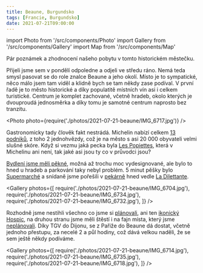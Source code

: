 ```yaml
---
title: Beaune, Burgundsko
tags: [Francie, Burgundsko]
date: 2021-07-21T09:00:00
---
```


import Photo from '/src/components/Photo'
import Gallery from '/src/components/Gallery'
import Map from '/src/components/Map'

Pár poznámek a zhodnocení našeho pobytu v tomto historickém městečku.

<!-- truncate -->

Přijeli jsme sem v pondělí odpoledne a odjeli ve středu ráno. Nemá teda smysl pasovat se do role znalce Beaune a jeho okolí. Místo je to sympatické, něco málo jsem tam viděl a klidně bych se tam někdy zase podíval. V první řadě je to město historické a díky populatitě místních vín asi i celkem turistické. Centrum je komplet zachované, včetně hradeb, okolo kterých je dvouproudá jednosměrka a díky tomu je samotné centrum naprosto bez tranzitu.

<Photo photo={require('./photos/2021-07-21-beaune/IMG_6717.jpg')} />

Gastronomicky tady člověk fakt nestrádá. Michelin nabízí celkem [13 podniků](https://guide.michelin.com/en/fr/bourgogne-franche-comte/beaune/restaurants), z toho 2 jednohvězdy, což je na město s asi 20&nbsp;000 obyvateli velmi slušné skóre. Když si vezmu jaká pecka byla [Les Popiettes](/2021/07/19/les-popiettes), která v Michelinu ani není, tak jaké asi jsou ty co v průvodci jsou?

[Bydlení jsme měli pěkné](https://www.airbnb.cz/rooms/42022000), možná až trochu moc vydesignované, ale bylo to hned u hradeb a parkování taky nebyl problém. 5 minut pěšky bylo [Supermarché](https://goo.gl/maps/9cdaiBGxDvr73g1HA) a snídaně jsme pořešili v [pekárně](https://goo.gl/maps/JRsJ73EJmyQmjNYj6) hned vedle [La Dilettante](/2021/07/19/la-dilettante).

<Gallery photos={[
require('./photos/2021-07-21-beaune/IMG_6704.jpg'),
require('./photos/2021-07-21-beaune/IMG_6734.jpg'),
require('./photos/2021-07-21-beaune/IMG_6732.jpg'),
]} />

Rozhodně jsme nestihli všechno co jsme si [plánovali](/2021/07/17/priprava-na-tour-de-france#burgundsko), ani ten [ikonický Hospic](https://goo.gl/maps/CEXJb8qq28fZYyJD6), na druhou stranu jsme měli štěstí i na fajn místa, který jsme [neplánovali](/tags/burgundsko). Díky TGV do Dijonu, se z Pařiže do Beaune dá dostat, včetně jednoho přestupu, za necelé 2 a půl hodiny, což dává velkou naděli, že se sem ještě někdy podíváme.

<Gallery photos={[
require('./photos/2021-07-21-beaune/IMG_6714.jpg'),
require('./photos/2021-07-21-beaune/IMG_6735.jpg'),
require('./photos/2021-07-21-beaune/IMG_6718.jpg'),
]} />

<Map src="https://www.google.com/maps/embed?pb=!1m18!1m12!1m3!1d87029.25669272008!2d4.772090791000536!3d47.02719464901556!2m3!1f0!2f0!3f0!3m2!1i1024!2i768!4f13.1!3m3!1m2!1s0x47f2f344cd583ffb%3A0xba8cf496643eff53!2s21200%20Beaune%2C%20France!5e0!3m2!1sen!2scz!4v1628410275976!5m2!1sen!2scz" />
